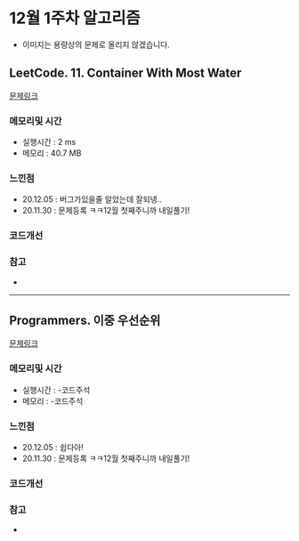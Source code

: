# 12월 1주차 알고리즘

* 이미지는 용량상의 문제로 올리지 않겠습니다.

## LeetCode. 11. Container With Most Water

[문제링크](https://leetcode.com/problems/container-with-most-water/)

### 메모리및 시간
* 실행시간 : 2 ms
* 메모리 : 40.7 MB

### 느낀점
* 20.12.05 : 버그가있을줄 알았는데 잘되넹..
* 20.11.30 : 문제등록 ㅋㅋ12월 첫째주니까 내일풀기!

### 코드개선 


### 참고
*

---

## Programmers. 이중 우선순위 

[문제링크](https://programmers.co.kr/learn/courses/30/lessons/42628)

### 메모리및 시간
* 실행시간 : -코드주석 
* 메모리 : -코드주석 

### 느낀점
* 20.12.05 : 쉽다아! 
* 20.11.30 : 문제등록 ㅋㅋ12월 첫째주니까 내일풀기!

### 코드개선 


### 참고
*


